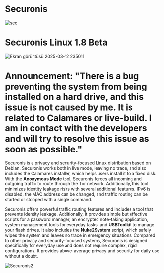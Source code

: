 # Securonis

![sec](https://github.com/user-attachments/assets/bcbf9490-829a-4592-9c3a-a2aafa491471)


# Securonis Linux 1.8 Beta 

![Ekran görüntüsü 2025-03-12 235011](https://github.com/user-attachments/assets/83b6a394-c199-44b4-8f69-d4301d9ce797)


# Announcement: "There is a bug preventing the system from being installed on a hard drive, and this issue is not caused by me. It is related to Calamares or live-build. I am in contact with the developers and will try to resolve this issue as soon as possible."

Securonis is a privacy and security-focused Linux distribution based on Debian. Securonis works both in live mode, leaving no trace, and also includes the Calamares installer, which helps users install it to a fixed disk. With the **Anonymous Mode** tool, Securonis forces all incoming and outgoing traffic to route through the Tor network. Additionally, this tool minimizes identity leakage risks with several additional features. IPv6 is disabled, the MAC address can be changed, and traffic routing can be started or stopped with a single command.


Securonis offers powerful traffic routing features and includes a tool that prevents identity leakage. Additionally, it provides simple but effective scripts for a password manager, an encrypted note-taking application, system management tools for everyday tasks, and **USBToolkit** to manage your flash drives. It also includes the **Nuke2System** script, which safely wipes the system and leaves no trace in emergency situations. Compared to other privacy and security-focused systems, Securonis is designed specifically for everyday use and does not require complex, rigid configurations. It provides above-average privacy and security for daily use without a doubt.


![Securonis2](https://github.com/user-attachments/assets/b7ae9bd4-971d-4e84-8349-42fa1da14eb3)
